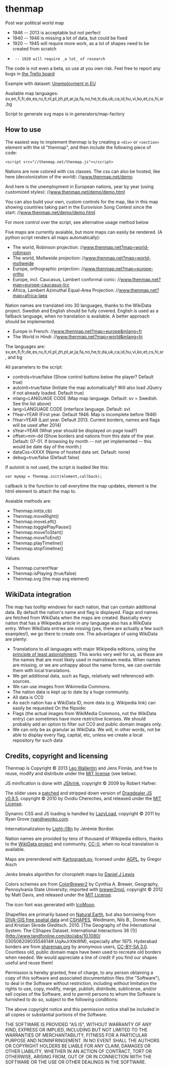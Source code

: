 thenmap
=======
Post war political world map

* 1946 -- 2013 is acceptable but not perfect
* 1940 -- 1946 is missing a lot of data, but could be fixed
* 1920 -- 1945 will require more work, as a lot of shapes need to be created from scratch
*      -- 1920 will require _a lot_ of research

The code is not even a beta, so use at you own risk. Feel free to report any bugs in [the Trello board](https://trello.com/b/aqFu3s1d/thenmap)


Example with dataset: [Unemployment in EU](http://www.leowallentin.se/thenmap/?map=europe&fYear=2001&lYear=2012&dataCss=unemployment-eu)

Available map languages: sv,en,fi,fr,de,es,ru,it,nl,pl,zh,pt,ar,ja,fa,no,he,tr,da,uk,ca,id,hu,vi,ko,et,cs,hi,sr,bg

Script to generate svg maps is in generators/map-factory

How to use
----------

The easiest way to implement thenmap is by creating a `<div>` or `<section>` element with the id "thenmap", and then include the following piece of code:

    <script src="//thenmap.net/thenmap.js"></script>

Nations are now colored with css classes. The css can also be hosted, like here (decolonization of the world):
//www.thenmap.net/demo

And here is the unemployment in European nations, year by year (using customized styles):
//www.thenmap.net/demo/demo.html

You can also build your own, custom controls for the map, like in this map showing countries taking part in the Eurovision Song Contest since the start:
//www.thenmap.net/demo/demo.html

For more control over the script, see alternative usage method below

Five maps are currently avaiable, but more maps can easily be rendered. (A python script renders all maps automatically):
 * The world, Robinson projection:  //www.thenmap.net?map=world-robinson
 * The world, Mollweide projection: //www.thenmap.net?map=world-mollweide
 * Europe, orthographic projection: //www.thenmap.net?map=europe-ortho
 * Europe, incl. Caucasus, Lambert conformal conic: //www.thenmap.net?map=europe-caucasus-lcc
 * Africa, Lambert Azimuthal Equal-Area Projection: //www.thenmap.net?map=africa-laea

Nation names are translated into 30 languages, thanks to the WikiData project. Swedish and English should be fully covered. English is used as a fallback language, when no translation is available. A better approach should be implemented.
 * Europe in French: //www.thenmap.net?map=europe&mlang=fr
 * The World in Hindi: //www.thenmap.net?map=world&mlang=hi
 
The languages are: sv,en,fi,fr,de,es,ru,it,nl,pl,zh,pt,ar,ja,fa,no,he,tr,da,uk,ca,id,hu,vi,ko,et,cs,hi,sr, and bg

All parameters to the script:
 * controls=true/false (Show control buttons below the player? Default true)
 * autoinit=true/false (Initiate the map automatically? Will also load JQuery if not already loaded. Default true)
 * mlang=LANGUAGE CODE (Map map language. Default: sv = Swedish. See the list above)
 * lang=LANGUAGE CODE (interface language. Default: sv)
 * fYear=YEAR (First year. Default 1946. Map is incomplete before 1946)
 * lYear=YEAR (Last year. Default 2013. Current borders, names and flags will be used after 2014)
 * sYear=YEAR (What year should be displayed on page load?)
 * offset=mm-dd (Show borders and nations from this date of the year. Default: 07-01. If browsing by month -- not yet implemented -- this would be date day of the month.)
 * dataCss=XXXX (Name of hosted data set. Default: none)
 * debug=true/false (Default false)
 
If autoinit is not used, the script is loaded like this:

    var mymap = Thenmap.init(element,callback);

callback is the function to call everytime the map updates, element is the html element to attach the map to.

Avaiable methods are:
 * Thenmap.init(e,cb)
 * Thenmap.moveRight()
 * Thenmap.moveLeft()
 * Thenmap.togglePlayPause()
 * Thenmap.moveToStart()
 * Thenmap.moveToEnd()
 * Thenmap.playTimeline()
 * Thenmap.stopTimeline()

Values: 
 * Thenmap.currentYear
 * Thenmap.isPlaying (true/false)
 * Thenmap.svg (the map svg element)

WikiData integration
--------------------
The map has tooltip windows for each nation, that can contain additional data. By default the nation's name and flag is displayed. Flags and names are fetched from WikiData when the maps are created. Basically every nation that has a Wikipedia article in _any_ language also has a WikiData entry. When WikiData entries are missing (yes, there are actually a few such examples!), we go there to create one. The advantages of using WikiData are plenty:
 * Translations to all languages with major Wikipedia editions, using the <a href="https://en.wikipedia.org/wiki/Principle_of_least_astonishment">principle of least astonishment</a>. This works very well for us, as these are the names that are most likely used in mainstream media. When names are missing, or we are unhappy about the name forms, we can override them with local translations.
 * We get additional data, such as flags, relatively well referenced with sources.
 * We can use images from Wikimedia Commons.
 * The nation data is kept up to date by a huge community.
 * All data is CC0
 * As each nation has a WikiData ID, more data (e.g. Wikipedia link) can easily be requested
On the flipside:
 * Flags (the actual images from WikiMedia Commons, not the WikiData entry) can sometimes have more restrictive licenses. We should probably add an option to filter out CC0 and public domain images only.
 * We can only be as granular as WikiData. We will, in other words, not be able to display every flag, capital, etc, unless we create a local repository for such data

Credits, copyright and licensing
--------------------------------
Thenmap is Copyright © 2013 [Leo Wallentin](http://leowallentin.se) and Jens Finnäs, and free to reuse, modify and distribute under the [MIT license](http://opensource.org/licenses/MIT) (see below).

JS minification is done with [JShrink](https://github.com/tedivm/JShrink), copyright © 2009 by Robert Hafner.

The slider uses a [patched](https://code.google.com/p/dragdealer/issues/list?q=type=Patch) and stripped down version of [Dragdealer JS v0.9.5](http://code.ovidiu.ch/dragdealer-js), copyright © 2010 by Ovidiu Chereches, and released under the [MIT License](http://legal.ovidiu.ch/licenses/MIT).

Dynamic CSS and JS loading is handled by [LazyLoad](https://github.com/rgrove/lazyload/), copyright © 2011 by Ryan Grove <ryan@wonko.com>.

Internationalization by [Light-i18n](https://github.com/ahfeel/php-light-i18n) by Jérémie Bordier.

Nation names are provided by tens of thousand of Wikipedia editors, thanks to the [WikiData project](https://www.wikidata.org) and community, [CC-0](http://creativecommons.org/publicdomain/zero/1.0/), when no local translation is available.

Maps are prerendered  with [Kartograph.py](https://github.com/kartograph/kartograph.py), licensed under [AGPL](http://www.gnu.org/licenses/agpl-3.0.txt), by Gregor Aisch

Jenks breaks algorithm for choropleth maps by [Daniel J Lewis](http://danieljlewis.org/files/2010/06/Jenks.pdf)

Colors schemes are from [ColorBrewer2](http://colorbrewer2.org/) by Cynthia A. Brewer, Geography, Pennsylvania State University; imported with [brewer2mpl](https://github.com/jiffyclub/brewer2mpl), copyright © 2012 by Matt Davis, and released under the [MIT License](http://legal.ovidiu.ch/licenses/MIT).

The icon font was generated with [IcoMoon](http://icomoon.io/).

Shapefiles are primarily based on [Natural Earth](http://www.naturalearthdata.com/about/), but also borrowing from [DIVA-GIS free spatial data](http://www.diva-gis.org/Data) and [CSHAPES](http://nils.weidmann.ws/projects/cshapes), Weidmann, Nils B., Doreen Kuse, and Kristian Skrede Gleditsch. 2010. [The Geography of the International System: The CShapes Dataset. International Interactions 36 (1)](http://www.tandfonline.com/doi/abs/10.1080/
03050620903554614#.UqAvJrXtkWM), especially after 1975. Hyderabad borders are from [sharemap.org](http://sharemap.org/public/Hyderabad) by anonymous users, [CC-BY-SA 3.0](http://creativecommons.org/licenses/by-sa/3.0/). Countless old, public domain maps have been used to recreate old borders when needed. We would appreciate a line of credit if you find our shapes useful and reuse them!

Permission is hereby granted, free of charge, to any person obtaining a copy
of this software and associated documentation files (the "Software"), to deal
in the Software without restriction, including without limitation the rights
to use, copy, modify, merge, publish, distribute, sublicense, and/or sell
copies of the Software, and to permit persons to whom the Software is
furnished to do so, subject to the following conditions:

The above copyright notice and this permission notice shall be included in
all copies or substantial portions of the Software.

THE SOFTWARE IS PROVIDED "AS IS", WITHOUT WARRANTY OF ANY KIND, EXPRESS OR
IMPLIED, INCLUDING BUT NOT LIMITED TO THE WARRANTIES OF MERCHANTABILITY,
FITNESS FOR A PARTICULAR PURPOSE AND NONINFRINGEMENT. IN NO EVENT SHALL THE
AUTHORS OR COPYRIGHT HOLDERS BE LIABLE FOR ANY CLAIM, DAMAGES OR OTHER
LIABILITY, WHETHER IN AN ACTION OF CONTRACT, TORT OR OTHERWISE, ARISING FROM,
OUT OF OR IN CONNECTION WITH THE SOFTWARE OR THE USE OR OTHER DEALINGS IN
THE SOFTWARE.
